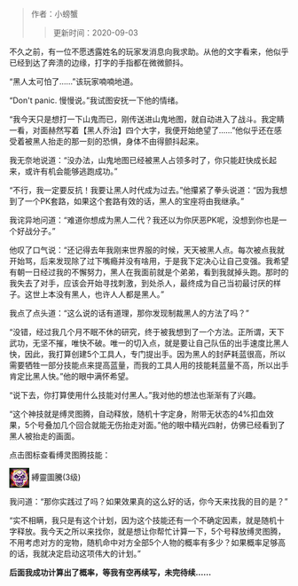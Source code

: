 > 作者：小螃蟹
>> 更新时间：2020-09-03

不久之前，有一位不愿透露姓名的玩家发消息向我求助。从他的文字看来，他似乎已经到达了奔溃的边缘，打字的手指都在微微颤抖。

“黑人太可怕了……”该玩家喃喃地道。

“Don't panic. 慢慢说。”我试图安抚一下他的情绪。

“我今天只是想打一下山鬼而已，刚传送进山鬼地图，就自动进入了战斗。我定睛一看，对面赫然写着【黑人乔治】四个大字，我便开始绝望了……”他似乎还在感受着被黑人抬走的那一刻的恐惧，身体不由得颤抖起来。

我无奈地说道：“没办法，山鬼地图已经被黑人占领多时了，你只能赶快成长起来，或许有机会能够逃跑成功。”

“不行，我一定要反抗！我要让黑人时代成为过去。”他攥紧了拳头说道：“因为我想到了一个PK套路，如果这个套路有效的话，黑人的宝座将由我继承。”

我诧异地问道：“难道你想成为黑人二代？我还以为你厌恶PK呢，没想到你也是一个好战分子。”

他叹了口气说：“还记得去年我刚来世界服的时候，天天被黑人点。每次被点我就开始骂，后来发现除了过下嘴瘾并没有啥用，于是我下定决心让自己变强。我希望有朝一日经过我的不懈努力，黑人在我面前就是个弟弟，看到我就掉头跑。那时的我失去了对手，应该会开始寻找刺激，到处杀人，最终成为自己当初最讨厌的样子。这世上本没有黑人，也许人人都是黑人。”

我点了点头道：“这么说的话有道理，那你发现制裁黑人的方法了吗？”

“没错，经过我几个月不眠不休的研究，终于被我想到了一个方法。正所谓，天下武功，无坚不摧，唯快不破。唯一的切入点，就是要让自己队伍的出手速度比黑人快，因此，我打算创建5个工具人，专门提出手。因为黑人的封萨耗蓝很高，所以需要牺牲一部分技能点来提高蓝量，而我的工具人用的技能耗蓝量不高，所以出手肯定比黑人快。”他的眼中满怀希望。

“说下去，你打算使用什么技能对付黑人。”我对他的想法也渐渐有了兴趣。

“这个神技就是缚灵图腾，自动释放，随机十字定身，附带无状态的4%扣血效果，5个号叠加几个回合就能无伤抬走对面。”他的眼中精光四射，仿佛已经看到了黑人被抬走的画面。

点击图标查看缚灵图腾技能：

<a href="http://helper/skill/177485"><img src="/empire/image/skill/99_1.png" width="36" height="36" style="vertical-align: middle;" /></a> <span>縛靈圖騰(3级)</span><br/>

我问道：“那你实践过了吗？如果效果真的这么好的话，你今天来找我的目的是？”

“实不相瞒，我只是有这个计划，因为这个技能还有一个不确定因素，就是随机十字释放。我今天之所以来找你，就是想让你帮忙计算一下，5个号释放缚灵图腾，不用考虑对方的宠物，随机命中对方全部5个人物的概率有多少？如果概率足够高的话，我就决定启动这项伟大的计划。”

**后面我成功计算出了概率，等我有空再续写，未完待续……**


<div id="gitalk-container"></div>
<link rel="stylesheet" href="https://unpkg.com/gitalk/dist/gitalk.css">
<script src="https://unpkg.com/gitalk@latest/dist/gitalk.min.js"></script> 
<script src="/empire/js/library.js"></script> 
<script type="text/javascript">setTitle("制裁黑人的套路，玩家看完都惊呆了");</script>
        
